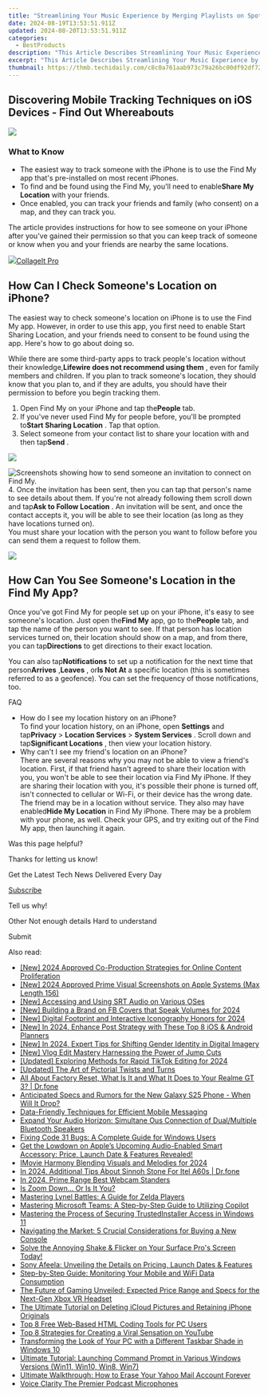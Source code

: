 ```yaml
---
title: "Streamlining Your Music Experience by Merging Playlists on Spotify: Best Practices and Tips"
date: 2024-08-19T13:53:51.911Z
updated: 2024-08-20T13:53:51.911Z
categories:
  - BestProducts
description: "This Article Describes Streamlining Your Music Experience by Merging Playlists on Spotify: Best Practices and Tips"
excerpt: "This Article Describes Streamlining Your Music Experience by Merging Playlists on Spotify: Best Practices and Tips"
thumbnail: https://thmb.techidaily.com/c8c0a761aab973c79a26bc00df92df723a573173c058dc152cef52dc4b741fd1.jpg
---
```


## Discovering Mobile Tracking Techniques on iOS Devices - Find Out Whereabouts
<!-- affiliate ads begin -->
<a href="https://secure.2checkout.com/order/checkout.php?PRODS=19080710&QTY=1&AFFILIATE=108875&CART=1"><img src="https://smart-seo-tool.com/images/SmartSEOAuditorBox.png" border="0"></a>
<!-- affiliate ads end -->
### What to Know

* The easiest way to track someone with the iPhone is to use the Find My app that's pre-installed on most recent iPhones.
* To find and be found using the Find My, you'll need to enable**Share My Location** with your friends.
* Once enabled, you can track your friends and family (who consent) on a map, and they can track you.

 The article provides instructions for how to see someone on your iPhone after you've gained their permission so that you can keep track of someone or know when you and your friends are nearby the same locations.

<!-- affiliate ads begin -->
<a href="https://secure.2checkout.com/order/checkout.php?PRODS=4530091&QTY=1&AFFILIATE=108875&CART=1"><img src="https://www.pearlmountainsoft.com/n_img/product/cit_win/banScrn.jpg" border="0">CollageIt Pro</a>
<!-- affiliate ads end -->
## How Can I Check Someone's Location on iPhone?

 The easiest way to check someone's location on iPhone is to use the Find My app. However, in order to use this app, you first need to enable Start Sharing Location, and your friends need to consent to be found using the app. Here's how to go about doing so.

 While there are some third-party apps to track people's location without their knowledge,**Lifewire does not recommend using them** , even for family members and children. If you plan to track someone's location, they should know that you plan to, and if they are adults, you should have their permission to before you begin tracking them.

1. Open Find My on your iPhone and tap the**People** tab.
2. If you've never used Find My for people before, you'll be prompted to**Start Sharing Location** . Tap that option.
3. Select someone from your contact list to share your location with and then tap**Send** .  
<!-- affiliate ads begin -->
<a href="https://secure.2checkout.com/order/checkout.php?PRODS=4615471&QTY=1&AFFILIATE=108875&CART=1"><img src="https://images.wondershare.com/affiliate-image/affiliate_banners_en/max_782x90.png" border="0"></a>
<!-- affiliate ads end -->
![Screenshots showing how to send someone an invitation to connect on Find My.](https://www.lifewire.com/thmb/IVNr_hpQ1kA63vLb9ZxXj0EdoT4=/1500x0/filters:no_upscale():max_bytes(150000):strip_icc():format(webp)/Track_People_iPhone-cd53906d4aac4906ae7974ec7772b7a6.jpg)
4. Once the invitation has been sent, then you can tap that person's name to see details about them. If you're not already following them scroll down and tap**Ask to Follow Location** . An invitation will be sent, and once the contact accepts it, you will be able to see their location (as long as they have locations turned on).  
 You must share your location with the person you want to follow before you can send them a request to follow them.

<!-- affiliate ads begin -->
<a href="https://store.movavi.com/affiliate.php?ACCOUNT=MOVAVI&AFFILIATE=108875&PATH=https%3A%2F%2Fwww.movavi.com%3FAFFILIATE%3D108875%26RESOURCE%3DMovavi%2BVideo%2BConverter%2BBox"><img src="https://mcusercontent.com/0885a03ded3d480dca9287f12/images/8020c1dc-518e-3bdf-6e7b-e6d1bdf1597b.jpg" border="0"></a>
<!-- affiliate ads end -->
## How Can You See Someone's Location in the Find My App?

 Once you've got Find My for people set up on your iPhone, it's easy to see someone's location. Just open the**Find My** app, go to the**People** tab, and tap the name of the person you want to see. If that person has location services turned on, their location should show on a map, and from there, you can tap**Directions** to get directions to their exact location.

 You can also tap**Notifications** to set up a notification for the next time that person**Arrives** ,**Leaves** , or**Is Not At** a specific location (this is sometimes referred to as a geofence). You can set the frequency of those notifications, too.

 FAQ

* How do I see my location history on an iPhone?  
 To find your location history, on an iPhone, open **Settings** and tap**Privacy** \> **Location Services** \> **System Services** . Scroll down and tap**Significant Locations** , then view your location history.
* Why can't I see my friend's location on an iPhone?  
 There are several reasons why you may not be able to view a friend's location. First, if that friend hasn't agreed to share their location with you, you won't be able to see their location via Find My iPhone. If they are sharing their location with you, it's possible their phone is turned off, isn't connected to cellular or Wi-Fi, or their device has the wrong date. The friend may be in a location without service. They also may have enabled**Hide My Location** in Find My iPhone. There may be a problem with your phone, as well. Check your GPS, and try exiting out of the Find My app, then launching it again.

Was this page helpful?

Thanks for letting us know!

 Get the Latest Tech News Delivered Every Day

[Subscribe](https://www.lifewire.com/#)

Tell us why!

 Other  Not enough details  Hard to understand

 Submit

<ins class="adsbygoogle"
     style="display:block"
     data-ad-format="autorelaxed"
     data-ad-client="ca-pub-7571918770474297"
     data-ad-slot="1223367746"></ins>



<ins class="adsbygoogle"
     style="display:block"
     data-ad-client="ca-pub-7571918770474297"
     data-ad-slot="8358498916"
     data-ad-format="auto"
     data-full-width-responsive="true"></ins>

<span class="atpl-alsoreadstyle">Also read:</span>
<div><ul>
<li><a href="https://youtube-sure.techidaily.com/024-approved-co-production-strategies-for-online-content-proliferation/"><u>[New] 2024 Approved  Co-Production Strategies for Online Content Proliferation</u></a></li>
<li><a href="https://video-screen-grab.techidaily.com/new-2024-approved-prime-visual-screenshots-on-apple-systems-max-length-156/"><u>[New] 2024 Approved  Prime Visual Screenshots on Apple Systems (Max Length  156)</u></a></li>
<li><a href="https://extra-hints.techidaily.com/new-accessing-and-using-srt-audio-on-various-oses/"><u>[New] Accessing and Using SRT Audio on Various OSes</u></a></li>
<li><a href="https://facebook-clips.techidaily.com/new-building-a-brand-on-fb-covers-that-speak-volumes-for-2024/"><u>[New] Building a Brand on FB  Covers that Speak Volumes for 2024</u></a></li>
<li><a href="https://youtube-tips.techidaily.com/igital-footprint-and-interactive-iconography-honors-for-2024/"><u>[New] Digital Footprint and Interactive Iconography Honors for 2024</u></a></li>
<li><a href="https://instagram-clips.techidaily.com/new-in-2024-enhance-post-strategy-with-these-top-8-ios-and-android-planners/"><u>[New] In 2024, Enhance Post Strategy with These Top 8 iOS & Android Planners</u></a></li>
<li><a href="https://instagram-clips.techidaily.com/new-in-2024-expert-tips-for-shifting-gender-identity-in-digital-imagery/"><u>[New] In 2024, Expert Tips for Shifting Gender Identity in Digital Imagery</u></a></li>
<li><a href="https://facebook-video-footage.techidaily.com/new-vlog-edit-mastery-harnessing-the-power-of-jump-cuts/"><u>[New] Vlog Edit Mastery  Harnessing the Power of Jump Cuts</u></a></li>
<li><a href="https://tiktok-clips.techidaily.com/updated-exploring-methods-for-rapid-tiktok-editing-for-2024/"><u>[Updated] Exploring Methods for Rapid TikTok Editing for 2024</u></a></li>
<li><a href="https://some-tips.techidaily.com/updated-the-art-of-pictorial-twists-and-turns/"><u>[Updated] The Art of Pictorial Twists and Turns</u></a></li>
<li><a href="https://phone-solutions.techidaily.com/all-about-factory-reset-what-is-it-and-what-it-does-to-your-realme-gt-3-drfone-by-drfone-reset-android-reset-android/"><u>All About Factory Reset, What Is It and What It Does to Your Realme GT 3? | Dr.fone</u></a></li>
<li><a href="https://tech-recovery.techidaily.com/anticipated-specs-and-rumors-for-the-new-galaxy-s25-phone-when-will-it-drop/"><u>Anticipated Specs and Rumors for the New Galaxy S25 Phone - When Will It Drop?</u></a></li>
<li><a href="https://tech-recovery.techidaily.com/data-friendly-techniques-for-efficient-mobile-messaging/"><u>Data-Friendly Techniques for Efficient Mobile Messaging</u></a></li>
<li><a href="https://tech-recovery.techidaily.com/expand-your-audio-horizon-simultane-ous-connection-of-dualmultiple-bluetooth-speakers/"><u>Expand Your Audio Horizon: Simultane Ous Connection of Dual/Multiple Bluetooth Speakers</u></a></li>
<li><a href="https://tech-recovery.techidaily.com/fixing-code-31-bugs-a-complete-guide-for-windows-users/"><u>Fixing Code 31 Bugs: A Complete Guide for Windows Users</u></a></li>
<li><a href="https://tech-recovery.techidaily.com/get-the-lowdown-on-apples-upcoming-audio-enabled-smart-accessory-price-launch-date-and-features-revealed/"><u>Get the Lowdown on Apple’s Upcoming Audio-Enabled Smart Accessory: Price, Launch Date & Features Revealed!</u></a></li>
<li><a href="https://some-knowledge.techidaily.com/imovie-harmony-blending-visuals-and-melodies-for-2024/"><u>IMovie Harmony  Blending Visuals and Melodies for 2024</u></a></li>
<li><a href="https://android-pokemon-go.techidaily.com/in-2024-additional-tips-about-sinnoh-stone-for-itel-a60s-drfone-by-drfone-virtual-android/"><u>In 2024, Additional Tips About Sinnoh Stone For Itel A60s | Dr.fone</u></a></li>
<li><a href="https://extra-guidance.techidaily.com/in-2024-prime-range-best-webcam-standers/"><u>In 2024, Prime Range  Best Webcam Standers</u></a></li>
<li><a href="https://tech-recovery.techidaily.com/is-zoom-down-or-is-it-you/"><u>Is Zoom Down... Or Is It You?</u></a></li>
<li><a href="https://tech-recovery.techidaily.com/mastering-lynel-battles-a-guide-for-zelda-players/"><u>Mastering Lynel Battles: A Guide for Zelda Players</u></a></li>
<li><a href="https://tech-recovery.techidaily.com/mastering-microsoft-teams-a-step-by-step-guide-to-utilizing-copilot/"><u>Mastering Microsoft Teams: A Step-by-Step Guide to Utilizing Copilot</u></a></li>
<li><a href="https://tech-recovery.techidaily.com/mastering-the-process-of-securing-trustedinstaller-access-in-windows-11/"><u>Mastering the Process of Securing TrustedInstaller Access in Windows 11</u></a></li>
<li><a href="https://tech-recovery.techidaily.com/navigating-the-market-5-crucial-considerations-for-buying-a-new-console/"><u>Navigating the Market: 5 Crucial Considerations for Buying a New Console</u></a></li>
<li><a href="https://tech-recovery.techidaily.com/1722882764760-solve-the-annoying-shake-and-flicker-on-your-surface-pros-screen-today/"><u>Solve the Annoying Shake & Flicker on Your Surface Pro's Screen Today!</u></a></li>
<li><a href="https://tech-recovery.techidaily.com/sony-afeela-unveiling-the-details-on-pricing-launch-dates-and-features/"><u>Sony Afeela: Unveiling the Details on Pricing, Launch Dates & Features</u></a></li>
<li><a href="https://tech-recovery.techidaily.com/step-by-step-guide-monitoring-your-mobile-and-wifi-data-consumption/"><u>Step-by-Step Guide: Monitoring Your Mobile and WiFi Data Consumption</u></a></li>
<li><a href="https://tech-recovery.techidaily.com/the-future-of-gaming-unveiled-expected-price-range-and-specs-for-the-next-gen-xbox-vr-headset/"><u>The Future of Gaming Unveiled: Expected Price Range and Specs for the Next-Gen Xbox VR Headset</u></a></li>
<li><a href="https://tech-recovery.techidaily.com/the-ultimate-tutorial-on-deleting-icloud-pictures-and-retaining-iphone-originals/"><u>The Ultimate Tutorial on Deleting iCloud Pictures and Retaining iPhone Originals</u></a></li>
<li><a href="https://tech-recovery.techidaily.com/top-8-free-web-based-html-coding-tools-for-pc-users/"><u>Top 8 Free Web-Based HTML Coding Tools for PC Users</u></a></li>
<li><a href="https://tech-recovery.techidaily.com/top-8-strategies-for-creating-a-viral-sensation-on-youtube/"><u>Top 8 Strategies for Creating a Viral Sensation on YouTube</u></a></li>
<li><a href="https://tech-recovery.techidaily.com/transforming-the-look-of-your-pc-with-a-different-taskbar-shade-in-windows-10/"><u>Transforming the Look of Your PC with a Different Taskbar Shade in Windows 10</u></a></li>
<li><a href="https://tech-recovery.techidaily.com/ultimate-tutorial-launching-command-prompt-in-various-windows-versions-win11-win10-win8-win7/"><u>Ultimate Tutorial: Launching Command Prompt in Various Windows Versions (Win11, Win10, Win8, Win7)</u></a></li>
<li><a href="https://tech-recovery.techidaily.com/ultimate-walkthrough-how-to-erase-your-yahoo-mail-account-forever/"><u>Ultimate Walkthrough: How to Erase Your Yahoo Mail Account Forever</u></a></li>
<li><a href="https://extra-lessons.techidaily.com/voice-clarity-the-premier-podcast-microphones/"><u>Voice Clarity  The Premier Podcast Microphones</u></a></li>
</ul></div>
